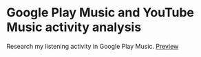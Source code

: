 # Google Play Music and YouTube Music activity analysis

Research my listening activity in Google Play Music. [Preview ](http://main.pozdn.keenetic.pro/google_play_music_activity_analysis.html)
